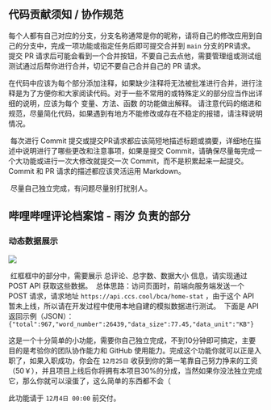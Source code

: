 ## 代码贡献须知 / 协作规范

​		每个人都有自己对应的分支，分支名称通常是你的昵称，请将自己的修改应用到自己的分支中，完成一项功能或指定任务后即可提交合并到 `main` 分支的PR请求。
​		提交 PR 请求后可能会看到一个合并按钮，不要自己去点他，需要管理组或测试组测试通过后帮你进行合并，切记不要自己合并自己的 PR 请求。

​		在代码中应该为每个部分添加注释，如果缺少注释将无法被批准进行合并，进行注释是为了方便你和大家阅读代码。
​		对于一些不常用的或特殊定义的部分应当作出详细的说明，应该为每个 变量、方法、函数 的功能做出解释。
​		请注意代码的缩进和规范，尽量简化代码，如果遇到有地方不能修改或存在不稳定的报错，请注释说明情况。

​		每次进行 Commit 提交或提交PR请求都应该简短地描述标题或摘要，详细地在描述中说明进行了哪些更改和注意事项，如果是提交 Commit，请确保尽量每完成一个大功能或进行一次大修改就提交一次 Commit，而不是积累起来一起提交。Commit 和 PR 请求的描述都应该灵活运用 Markdown。

​	尽量自己独立完成，有问题尽量别打扰别人。

## 哔哩哔哩评论档案馆 - 雨汐 负责的部分

### 动态数据展示

![](https://pic.omoe.team/GnUwq2.png)

​	红框框中的部分中，需要展示 总评论、总字数、数据大小 信息，请实现通过 POST API 获取这些数据。
​	总体思路：访问页面时，前端向服务端发送一个 POST 请求，请求地址 `https://api.ccs.cool/bca/home-stat` ，由于这个 API 暂未上线，所以请在开发过程中使用本地自建的模拟数据进行测试。
​	下面是 API 返回示例（JSON）：
​	`{"total":967,"word_number":26439,"data_size":77.45,"data_unit":"KB"}`

​	这是一个十分简单的小功能，需要你自己独立完成，不到10分钟即可搞定，主要目的是考验你的团队协作能力和 GitHub 使用能力。完成这个功能你就可以正是入职了，如果入职成功，你会在 `12月25日` 收获到你的第一笔靠自己努力挣来的工资（50￥），并且项目上线后你将拥有本项目30%的分成，当然如果你没法独立完成它，那么你就可以滚蛋了，这么简单的东西都不会（

此功能请于 `12月4日 00:00` 前交付。
